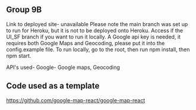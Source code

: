 ## Group 9B
Link to deployed site- unavailable
Please note the main branch was set up to run for Heroku, but it is not to be deployed onto Heroku. Access if the UI_SF branch if you want to run it locally. A Google api key is needed, it requires both Google Maps and Geocoding, please put it into the config.example file.
To run locally, go to the root, then run npm install, then npm start. 


API's used-
Google-
Google maps, 
Geocoding

## Code used as a template
https://github.com/google-map-react/google-map-react

